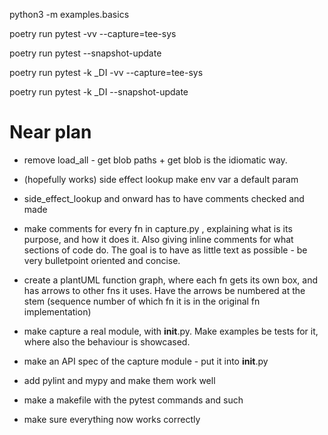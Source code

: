 


python3 -m examples.basics

poetry run pytest -vv --capture=tee-sys

poetry run pytest --snapshot-update



poetry run pytest -k _DI -vv --capture=tee-sys

poetry run pytest -k _DI --snapshot-update


# Near plan

- remove load_all  - get blob paths + get blob is the idiomatic way.

- (hopefully works) side effect lookup make env var a default param
- side_effect_lookup and onward has to have comments checked and made

- make comments for every fn in capture.py , explaining what is its purpose, and how it does it. Also giving inline comments for what sections of code do. The goal is to have as little text as possible - be very bulletpoint oriented and concise.
- create a plantUML function graph, where each fn gets its own box, and has arrows to other fns it uses. Have the arrows be numbered at the stem (sequence number of which fn it is in the original fn implementation)
- make capture a real module, with __init__.py. Make examples be tests for it, where also the behaviour is showcased.
- make an API spec of the capture module - put it into __init__.py
- add pylint and mypy and make them work well
- make a makefile with the pytest commands and such

- make sure everything now works correctly